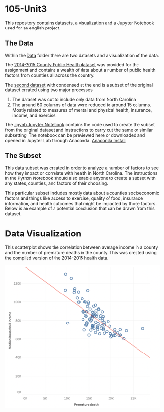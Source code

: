 # 105-Unit3
This repository contains datasets, a visualization and a Jupyter Notebook used for an english project.

## The Data

Within the [Data](https://github.com/GarrettTH1/105-Unit3/tree/main/Data) folder there are two datasets and a visualization of the data.

The [2014-2015 County Public Health dataset](https://github.com/GarrettTH1/105-Unit3/blob/main/Data/CountyHealthData_2014-2015.csv) was provided for the assignment and contains a wealth of data about a number of public health factors from counties all across the country.

The [second dataset](https://github.com/GarrettTH1/105-Unit3/blob/main/Data/county_health_data_2014-2015_condensed.csv) with condensed at the end is a subset of the original dataset created using two major processes

1. The dataset was cut to include only data from North Carolina
2. The around 60 columns of data were reduced to around 15 columns. Mostly related to measures of mental and physical health, insurance, income, and exercise.

The [.ipynb Jupyter Notebook](https://github.com/GarrettTH1/105-Unit3/blob/main/Compiling.ipynb) contains the code used to create the subset from the original dataset and instructions to carry out the same or similar subsetting. The notebook can be previewed here or downloaded and opened in Jupyter Lab through Anaconda. [Anaconda Install](https://www.anaconda.com/products/distribution)


## The Subset

This data subset was created in order to analyze a number of factors to see how they impact or correlate with health in North Carolina. The instructions in the Python Notebook should also enable anyone to create a subset with any states, counties, and factors of their choosing.

This particular subset includes mostly data about a counties socioeconomic factors and things like access to exercise, quality of food, insurance information, and health outcomes that might be impacted by those factors. Below is an example of a potential conclusion that can be drawn from this dataset.



# Data Visualization
This scatterplot shows the correlation between average income in a county and the number of premature deaths in the county. This was created using the compiled version of the 2014-2015 health data.

![Scatterplot](/Data/Scatterplot.png)

